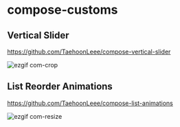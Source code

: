 # compose-customs

## Vertical Slider
https://github.com/TaehoonLeee/compose-vertical-slider

![ezgif com-crop](https://user-images.githubusercontent.com/48707020/148551835-acf2e6a2-5157-40ee-a57d-334192c2e9fc.gif)


## List Reorder Animations
https://github.com/TaehoonLeee/compose-list-animations

![ezgif com-resize](https://user-images.githubusercontent.com/48707020/148518216-160fff12-7c79-4ae9-a5fa-e6f6f58509d5.gif)
